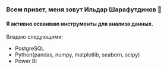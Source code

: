 ### Всем привет, меня зовут Ильдар Шарафутдинов 👋

#### Я активно осваиваю инструменты для анализа данных.
Владею следующими:
- PostgreSQL
- Python(pandas, numpy, matplotlib, seaborn, scipy)
- Power BI
